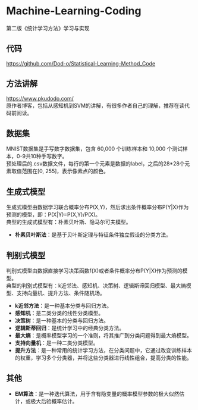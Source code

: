 # Machine-Learning-Coding
第二版《统计学习方法》学习与实现

## 代码
https://github.com/Dod-o/Statistical-Learning-Method_Code

## 方法讲解
https://www.pkudodo.com/  
原作者博客，包括从感知机到SVM的讲解，有很多作者自己的理解，推荐在读代码前阅读。  

## 数据集
MNIST数据集是手写数字数据集，包含 60,000 个训练样本和 10,000 个测试样本，0-9共10种手写数字。  
预处理后的.csv数据文件，每行的第一个元素是数据的label，之后的28\*28个元素取值范围在\[0, 255\]，表示像素点的颜色。

## 生成式模型
生成式模型由数据学习联合概率分布P(X,Y)，然后求出条件概率分布P(Y|X)作为预测的模型，即：P(X|Y)=P(X,Y)/P(X)。  
典型的生成式模型有：朴素贝叶斯、隐马尔可夫模型。  

- **朴素贝叶斯法**：是基于贝叶斯定理与特征条件独立假设的分类方法。  

## 判别式模型
判别式模型由数据直接学习决策函数f(X)或者条件概率分布P(Y|X)作为预测的模型。  
典型的判别式模型有：k近邻法、感知机、决策树、逻辑斯谛回归模型、最大熵模型、支持向量机、提升方法、条件随机场。  

- **k近邻方法**：是一种基本分类与回归方法。  
- **感知机**：是二类分类的线性分类模型。  
- **决策树**：是一种基本的分类与回归方法。  
- **逻辑斯蒂回归**：是统计学习中的经典分类方法。  
- **最大熵**：是概率模型学习的一个准则，将其推广到分类问题得到最大熵模型。  
- **支持向量机**：是一种二类分类模型。  
- **提升方法**：是一种常用的统计学习方法，在分类问题中，它通过改变训练样本的权重，学习多个分类器，并将这些分类器进行线性组合，提高分类的性能。

## 其他
- **EM算法**：是一种迭代算法，用于含有隐变量的概率模型参数的极大似然估计，或极大后验概率估计。 
